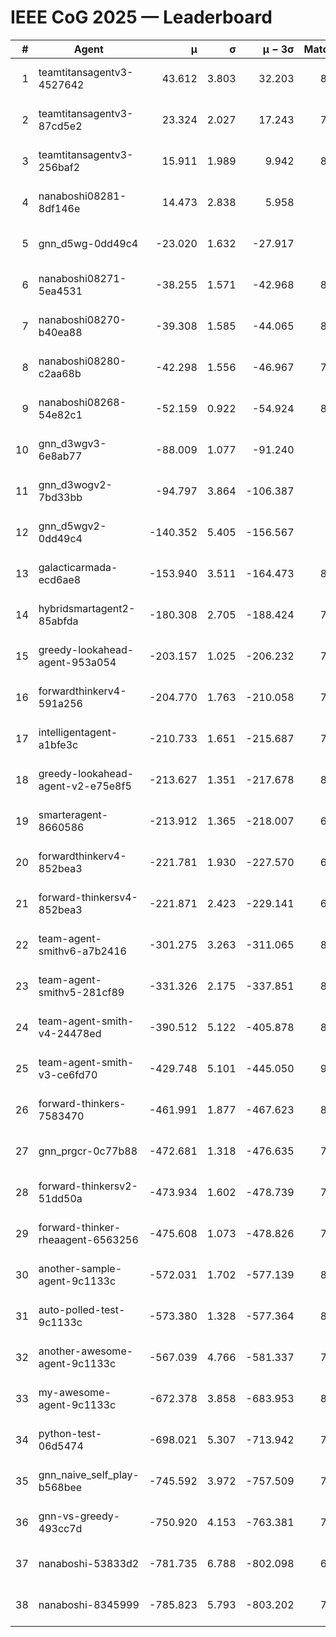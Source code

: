 # IEEE CoG 2025 — Leaderboard

| # | Agent | μ | σ | μ − 3σ | Matches | Updated |
|---:|---|---:|---:|---:|---:|---|
| 1 | teamtitansagentv3-4527642 | 43.612 | 3.803 | 32.203 | 8696 | 2025-08-30 21:48 |
| 2 | teamtitansagentv3-87cd5e2 | 23.324 | 2.027 | 17.243 | 7918 | 2025-08-30 21:48 |
| 3 | teamtitansagentv3-256baf2 | 15.911 | 1.989 | 9.942 | 8434 | 2025-08-30 21:48 |
| 4 | nanaboshi08281-8df146e | 14.473 | 2.838 | 5.958 | 356 | 2025-08-30 21:48 |
| 5 | gnn_d5wg-0dd49c4 | -23.020 | 1.632 | -27.917 | 180 | 2025-08-30 21:48 |
| 6 | nanaboshi08271-5ea4531 | -38.255 | 1.571 | -42.968 | 8518 | 2025-08-30 21:48 |
| 7 | nanaboshi08270-b40ea88 | -39.308 | 1.585 | -44.065 | 8620 | 2025-08-30 21:48 |
| 8 | nanaboshi08280-c2aa68b | -42.298 | 1.556 | -46.967 | 7938 | 2025-08-30 21:48 |
| 9 | nanaboshi08268-54e82c1 | -52.159 | 0.922 | -54.924 | 8220 | 2025-08-30 21:48 |
| 10 | gnn_d3wgv3-6e8ab77 | -88.009 | 1.077 | -91.240 | 238 | 2025-08-30 21:48 |
| 11 | gnn_d3wogv2-7bd33bb | -94.797 | 3.864 | -106.387 | 350 | 2025-08-30 21:48 |
| 12 | gnn_d5wgv2-0dd49c4 | -140.352 | 5.405 | -156.567 | 286 | 2025-08-30 21:48 |
| 13 | galacticarmada-ecd6ae8 | -153.940 | 3.511 | -164.473 | 8040 | 2025-08-30 21:48 |
| 14 | hybridsmartagent2-85abfda | -180.308 | 2.705 | -188.424 | 7273 | 2025-08-30 21:48 |
| 15 | greedy-lookahead-agent-953a054 | -203.157 | 1.025 | -206.232 | 7624 | 2025-08-30 21:48 |
| 16 | forwardthinkerv4-591a256 | -204.770 | 1.763 | -210.058 | 7059 | 2025-08-30 21:48 |
| 17 | intelligentagent-a1bfe3c | -210.733 | 1.651 | -215.687 | 7033 | 2025-08-30 21:48 |
| 18 | greedy-lookahead-agent-v2-e75e8f5 | -213.627 | 1.351 | -217.678 | 8536 | 2025-08-30 21:48 |
| 19 | smarteragent-8660586 | -213.912 | 1.365 | -218.007 | 6913 | 2025-08-30 21:48 |
| 20 | forwardthinkerv4-852bea3 | -221.781 | 1.930 | -227.570 | 6957 | 2025-08-30 21:48 |
| 21 | forward-thinkersv4-852bea3 | -221.871 | 2.423 | -229.141 | 6711 | 2025-08-30 21:48 |
| 22 | team-agent-smithv6-a7b2416 | -301.275 | 3.263 | -311.065 | 8720 | 2025-08-30 21:48 |
| 23 | team-agent-smithv5-281cf89 | -331.326 | 2.175 | -337.851 | 8960 | 2025-08-30 21:48 |
| 24 | team-agent-smith-v4-24478ed | -390.512 | 5.122 | -405.878 | 8058 | 2025-08-30 21:48 |
| 25 | team-agent-smith-v3-ce6fd70 | -429.748 | 5.101 | -445.050 | 9458 | 2025-08-30 21:48 |
| 26 | forward-thinkers-7583470 | -461.991 | 1.877 | -467.623 | 8160 | 2025-08-30 21:48 |
| 27 | gnn_prgcr-0c77b88 | -472.681 | 1.318 | -476.635 | 7750 | 2025-08-30 21:48 |
| 28 | forward-thinkersv2-51dd50a | -473.934 | 1.602 | -478.739 | 7550 | 2025-08-30 21:48 |
| 29 | forward-thinker-rheaagent-6563256 | -475.608 | 1.073 | -478.826 | 7402 | 2025-08-30 21:48 |
| 30 | another-sample-agent-9c1133c | -572.031 | 1.702 | -577.139 | 8720 | 2025-08-30 21:48 |
| 31 | auto-polled-test-9c1133c | -573.380 | 1.328 | -577.364 | 8400 | 2025-08-30 21:48 |
| 32 | another-awesome-agent-9c1133c | -567.039 | 4.766 | -581.337 | 7940 | 2025-08-30 21:48 |
| 33 | my-awesome-agent-9c1133c | -672.378 | 3.858 | -683.953 | 8360 | 2025-08-30 21:48 |
| 34 | python-test-06d5474 | -698.021 | 5.307 | -713.942 | 7180 | 2025-08-30 21:48 |
| 35 | gnn_naive_self_play-b568bee | -745.592 | 3.972 | -757.509 | 7180 | 2025-08-30 21:48 |
| 36 | gnn-vs-greedy-493cc7d | -750.920 | 4.153 | -763.381 | 7240 | 2025-08-30 21:48 |
| 37 | nanaboshi-53833d2 | -781.735 | 6.788 | -802.098 | 6320 | 2025-08-30 21:48 |
| 38 | nanaboshi-8345999 | -785.823 | 5.793 | -803.202 | 7330 | 2025-08-30 21:48 |
